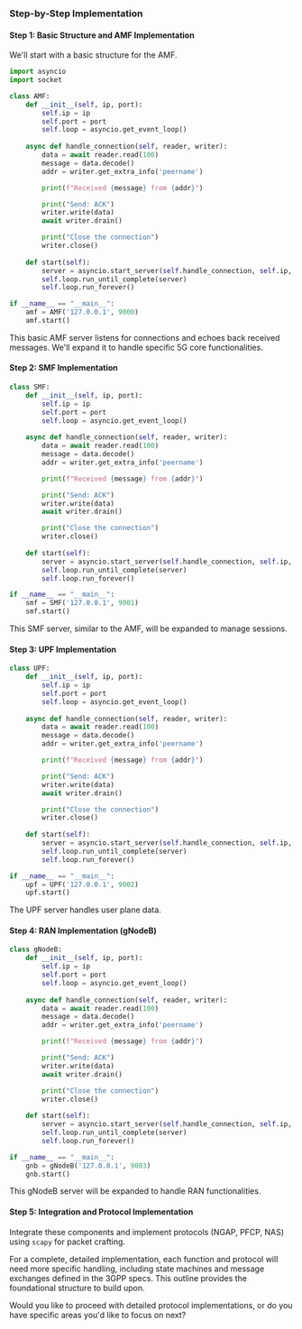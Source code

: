 ### Step-by-Step Implementation

#### Step 1: Basic Structure and AMF Implementation
We'll start with a basic structure for the AMF.

```python
import asyncio
import socket

class AMF:
    def __init__(self, ip, port):
        self.ip = ip
        self.port = port
        self.loop = asyncio.get_event_loop()
    
    async def handle_connection(self, reader, writer):
        data = await reader.read(100)
        message = data.decode()
        addr = writer.get_extra_info('peername')

        print(f"Received {message} from {addr}")

        print("Send: ACK")
        writer.write(data)
        await writer.drain()

        print("Close the connection")
        writer.close()
    
    def start(self):
        server = asyncio.start_server(self.handle_connection, self.ip, self.port, loop=self.loop)
        self.loop.run_until_complete(server)
        self.loop.run_forever()

if __name__ == "__main__":
    amf = AMF('127.0.0.1', 9000)
    amf.start()
```

This basic AMF server listens for connections and echoes back received messages. We'll expand it to handle specific 5G core functionalities.

#### Step 2: SMF Implementation

```python
class SMF:
    def __init__(self, ip, port):
        self.ip = ip
        self.port = port
        self.loop = asyncio.get_event_loop()
    
    async def handle_connection(self, reader, writer):
        data = await reader.read(100)
        message = data.decode()
        addr = writer.get_extra_info('peername')

        print(f"Received {message} from {addr}")

        print("Send: ACK")
        writer.write(data)
        await writer.drain()

        print("Close the connection")
        writer.close()
    
    def start(self):
        server = asyncio.start_server(self.handle_connection, self.ip, self.port, loop=self.loop)
        self.loop.run_until_complete(server)
        self.loop.run_forever()

if __name__ == "__main__":
    smf = SMF('127.0.0.1', 9001)
    smf.start()
```

This SMF server, similar to the AMF, will be expanded to manage sessions.

#### Step 3: UPF Implementation

```python
class UPF:
    def __init__(self, ip, port):
        self.ip = ip
        self.port = port
        self.loop = asyncio.get_event_loop()
    
    async def handle_connection(self, reader, writer):
        data = await reader.read(100)
        message = data.decode()
        addr = writer.get_extra_info('peername')

        print(f"Received {message} from {addr}")

        print("Send: ACK")
        writer.write(data)
        await writer.drain()

        print("Close the connection")
        writer.close()
    
    def start(self):
        server = asyncio.start_server(self.handle_connection, self.ip, self.port, loop=self.loop)
        self.loop.run_until_complete(server)
        self.loop.run_forever()

if __name__ == "__main__":
    upf = UPF('127.0.0.1', 9002)
    upf.start()
```

The UPF server handles user plane data.

#### Step 4: RAN Implementation (gNodeB)

```python
class gNodeB:
    def __init__(self, ip, port):
        self.ip = ip
        self.port = port
        self.loop = asyncio.get_event_loop()
    
    async def handle_connection(self, reader, writer):
        data = await reader.read(100)
        message = data.decode()
        addr = writer.get_extra_info('peername')

        print(f"Received {message} from {addr}")

        print("Send: ACK")
        writer.write(data)
        await writer.drain()

        print("Close the connection")
        writer.close()
    
    def start(self):
        server = asyncio.start_server(self.handle_connection, self.ip, self.port, loop=self.loop)
        self.loop.run_until_complete(server)
        self.loop.run_forever()

if __name__ == "__main__":
    gnb = gNodeB('127.0.0.1', 9003)
    gnb.start()
```

This gNodeB server will be expanded to handle RAN functionalities.

#### Step 5: Integration and Protocol Implementation

Integrate these components and implement protocols (NGAP, PFCP, NAS) using `scapy` for packet crafting.

For a complete, detailed implementation, each function and protocol will need more specific handling, including state machines and message exchanges defined in the 3GPP specs. This outline provides the foundational structure to build upon.

Would you like to proceed with detailed protocol implementations, or do you have specific areas you'd like to focus on next?